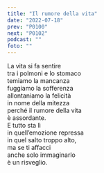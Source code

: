 ```yaml
---
title: "Il rumore della vita"
date: "2022-07-18"
prev: "P0100"
next: "P0102"
podcast: ""
foto: ""
---
```


La vita si fa sentire  
tra i polmoni e lo stomaco  
temiamo la mancanza  
fuggiamo la sofferenza  
allontaniamo la felicità  
in nome della mitezza  
perché il rumore della vita  
è assordante.  
E tutto sta lì  
in quell’emozione repressa  
in quel salto troppo alto,  
ma se ti affacci  
anche solo immaginarlo  
è un risveglio.
